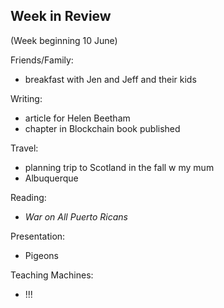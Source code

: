 ## Week in Review

(Week beginning 10 June)

Friends/Family:
* breakfast with Jen and Jeff and their kids

Writing:
* article for Helen Beetham
* chapter in Blockchain book published

Travel:
* planning trip to Scotland in the fall w my mum
* Albuquerque

Reading:
* *War on All Puerto Ricans*

Presentation:
* Pigeons

Teaching Machines:
* !!!


